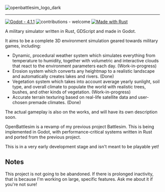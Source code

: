 ![openbattlesim_logo_dark](https://github.com/skalimoi/OpenBattlesim/assets/53193415/b0c6ce41-7849-4fab-afd6-4d19f683bdf7)

-------------------------

<a href="https://godotengine.org/"><img src="https://img.shields.io/badge/Godot-4.1.1-2ea44f?logo=godotengine&logoColor=%23478CBF" alt="Godot - 4.1.1"></a>
![contributions - welcome](https://img.shields.io/badge/contributions-welcome-blue)
[![Made with Rust](https://img.shields.io/badge/Rust-1-blue?logo=rust&logoColor=white)](https://www.rust-lang.org/ "Go to Rust homepage")


A military simulator written in Rust, GDScript and made in Godot.

It aims to be a complete 3D environment simulation geared towards military games, including:
* Dynamic, procedural weather system which simulates everything from temperature to humidity, together with volumetric and interactive clouds that react to the environment parameters each day. (Work-in-progress)
* Erosion system which converts any heightmap to a realistic landscape and automatically creates lakes and rivers. (Done)
* Vegetation system which takes into account average yearly sunlight, soil type, and overall climate to populate the world with realistic trees, bushes, and other kinds of vegetation. (Work-in-progress)
* Accurate terrain texturing based on real-life satellite data and user-chosen premade climates. (Done)

The actual gameplay is also on the works, and will have its own description soon.

OpenBattlesim is a revamp of my previous project Battlesim. This is being implemented in Godot, with performance-critical systems written in Rust and ported from the previous project.

This is in a very early development stage and isn't meant to be playable yet!

## Notes

This project is not going to be abandoned. If there is prolonged inactivity, that is because I'm working on large, specific features. Ask me about it if you're not sure!
